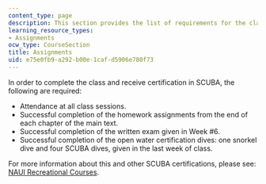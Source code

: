 ```yaml
---
content_type: page
description: This section provides the list of requirements for the class.
learning_resource_types:
- Assignments
ocw_type: CourseSection
title: Assignments
uid: e75e0fb9-a292-b00e-1caf-d5906e780f73
---
```


In order to complete the class and receive certification in SCUBA, the following are required:

*   Attendance at all class sessions.
*   Successful completion of the homework assignments from the end of each chapter of the main text.
*   Successful completion of the written exam given in Week #6.
*   Successful completion of the open water certification dives: one snorkel dive and four SCUBA dives, given in the last week of class.

For more information about this and other SCUBA certifications, please see: [NAUI Recreational Courses](https://members.naui.org/recreational_divers.aspx).